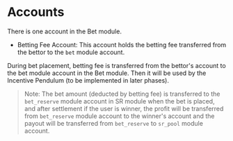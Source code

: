 # **Accounts**

There is one account in the Bet module.

- Betting Fee Account: This account holds the betting fee transferred from the bettor to the `bet` module account.

During bet placement, betting fee is transferred from the bettor's account to the bet module account in the Bet module. Then it will be used by the Incentive Pendulum (to be implemented in later phases).

> Note: The bet amount (deducted by betting fee) is transferred to the `bet_reserve` module account in SR module when the bet is placed, and after settlement if the user is winner, the profit will be transferred from `bet_reserve` module account to the winner's account and the payout will be transferred from `bet_reserve` to `sr_pool` module account.
